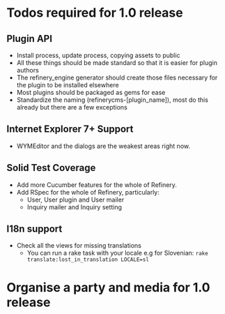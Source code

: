 # Todos required for 1.0 release

## Plugin API

* Install process, update process, copying assets to public
* All these things should be made standard so that it is easier for plugin authors
* The refinery_engine generator should create those files necessary for the plugin to be installed elsewhere
* Most plugins should be packaged as gems for ease
* Standardize the naming (refinerycms-[plugin_name]), most do this already but there are a few exceptions

## Internet Explorer 7+ Support

* WYMEditor and the dialogs are the weakest areas right now.

## Solid Test Coverage

* Add more Cucumber features for the whole of Refinery.
* Add RSpec for the whole of Refinery, particularly:
  - User, User plugin and User mailer
  - Inquiry mailer and Inquiry setting

## I18n support

* Check all the views for missing translations
  - You can run a rake task with your locale e.g for Slovenian:
  ``rake translate:lost_in_translation LOCALE=sl``

# Organise a party and media for 1.0 release